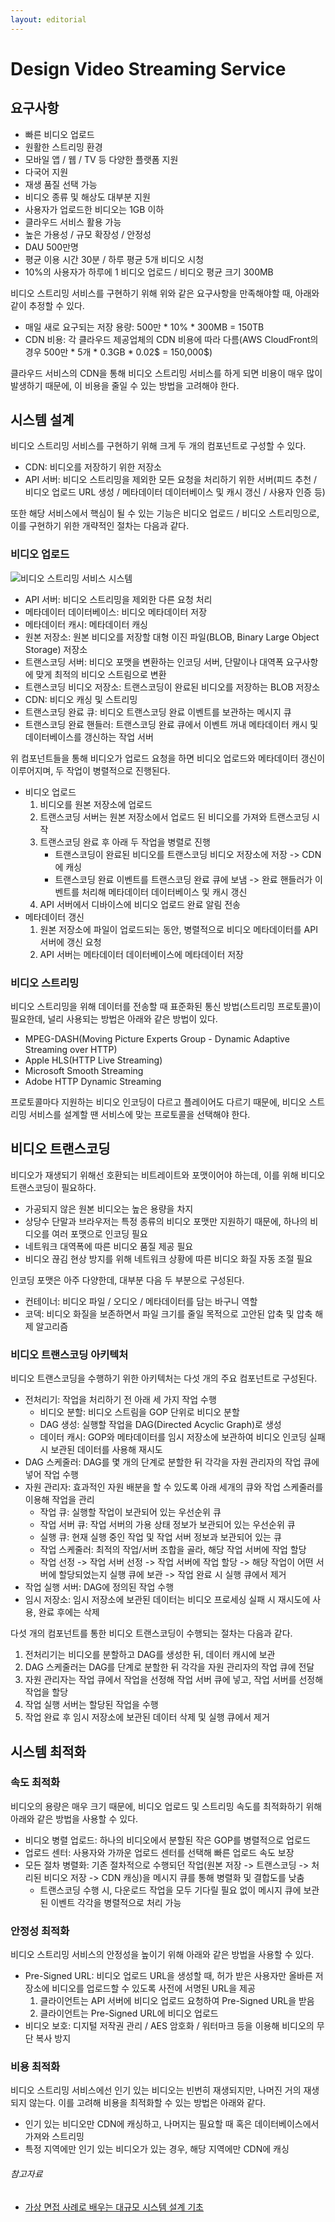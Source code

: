 ```yaml
---
layout: editorial
---
```


# Design Video Streaming Service

## 요구사항

- 빠른 비디오 업로드
- 원활한 스트리밍 환경
- 모바일 앱 / 웹 / TV 등 다양한 플랫폼 지원
- 다국어 지원
- 재생 품질 선택 가능
- 비디오 종류 및 해상도 대부분 지원
- 사용자가 업로드한 비디오는 1GB 이하
- 클라우드 서비스 활용 가능
- 높은 가용성 / 규모 확장성 / 안정성
- DAU 500만명
- 평균 이용 시간 30분 / 하루 평균 5개 비디오 시청
- 10%의 사용자가 하루에 1 비디오 업로드 / 비디오 평균 크기 300MB

비디오 스트리밍 서비스를 구현하기 위해 위와 같은 요구사항을 만족해야할 때, 아래와 같이 추정할 수 있다.

- 매일 새로 요구되는 저장 용량: 500만 * 10% * 300MB = 150TB
- CDN 비용: 각 클라우드 제공업체의 CDN 비용에 따라 다름(AWS CloudFront의 경우 500만 * 5개 * 0.3GB * 0.02$ = 150,000$)

클라우드 서비스의 CDN을 통해 비디오 스트리밍 서비스를 하게 되면 비용이 매우 많이 발생하기 때문에, 이 비용을 줄일 수 있는 방법을 고려해야 한다.

## 시스템 설계

비디오 스트리밍 서비스를 구현하기 위해 크게 두 개의 컴포넌트로 구성할 수 있다.

- CDN: 비디오를 저장하기 위한 저장소
- API 서버: 비디오 스트리밍을 제외한 모든 요청을 처리하기 위한 서버(피드 추천 / 비디오 업로드 URL 생성 / 메타데이터 데이터베이스 및 캐시 갱신 / 사용자 인증 등)

또한 해당 서비스에서 핵심이 될 수 있는 기능은 비디오 업로드 / 비디오 스트리밍으로, 이를 구현하기 위한 개략적인 절차는 다음과 같다.

### 비디오 업로드

![비디오 스트리밍 서비스 시스템](image/video-streaming-service-flow.png)

- API 서버: 비디오 스트리밍을 제외한 다른 요청 처리
- 메타데이터 데이터베이스: 비디오 메타데이터 저장
- 메타데이터 캐시: 메타데이터 캐싱
- 원본 저장소: 원본 비디오를 저장할 대형 이진 파일(BLOB, Binary Large Object Storage) 저장소
- 트랜스코딩 서버: 비디오 포맷을 변환하는 인코딩 서버, 단말이나 대역폭 요구사항에 맞게 최적의 비디오 스트림으로 변환
- 트랜스코딩 비디오 저장소: 트랜스코딩이 완료된 비디오를 저장하는 BLOB 저장소
- CDN: 비디오 캐싱 및 스트리밍
- 트랜스코딩 완료 큐: 비디오 트랜스코딩 완료 이벤트를 보관하는 메시지 큐
- 트랜스코딩 완료 핸들러: 트랜스코딩 완료 큐에서 이벤트 꺼내 메타데이터 캐시 및 데이터베이스를 갱신하는 작업 서버

위 컴포넌트들을 통해 비디오가 업로드 요청을 하면 비디오 업로드와 메타데이터 갱신이 이루어지며, 두 작업이 병렬적으로 진행된다.

- 비디오 업로드
    1. 비디오를 원본 저장소에 업로드
    2. 트랜스코딩 서버는 원본 저장소에서 업로드 된 비디오를 가져와 트랜스코딩 시작
    3. 트랜스코딩 완료 후 아래 두 작업을 병렬로 진행
        - 트랜스코딩이 완료된 비디오를 트랜스코딩 비디오 저장소에 저장 -> CDN에 캐싱
        - 트랜스코딩 완료 이벤트를 트랜스코딩 완료 큐에 보냄 -> 완료 핸들러가 이벤트를 처리해 메타데이터 데이터베이스 및 캐시 갱신
    4. API 서버에서 디바이스에 비디오 업로드 완료 알림 전송
- 메타데이터 갱신
    1. 원본 저장소에 파일이 업로드되는 동안, 병렬적으로 비디오 메타데이터를 API 서버에 갱신 요청
    2. API 서버는 메타데이터 데이터베이스에 메타데이터 저장

### 비디오 스트리밍

비디오 스트리밍을 위해 데이터를 전송할 때 표준화된 통신 방법(스트리밍 프로토콜)이 필요한데, 널리 사용되는 방법은 아래와 같은 방법이 있다.

- MPEG-DASH(Moving Picture Experts Group - Dynamic Adaptive Streaming over HTTP)
- Apple HLS(HTTP Live Streaming)
- Microsoft Smooth Streaming
- Adobe HTTP Dynamic Streaming

프로토콜마다 지원하는 비디오 인코딩이 다르고 플레이어도 다르기 때문에, 비디오 스트리밍 서비스를 설계할 땐 서비스에 맞는 프로토콜을 선택해야 한다.

## 비디오 트랜스코딩

비디오가 재생되기 위해선 호환되는 비트레이트와 포맷이어야 하는데, 이를 위해 비디오 트랜스코딩이 필요하다.

- 가공되지 않은 원본 비디오는 높은 용량을 차지
- 상당수 단말과 브라우저는 특정 종류의 비디오 포맷만 지원하기 때문에, 하나의 비디오를 여러 포맷으로 인코딩 필요
- 네트워크 대역폭에 따른 비디오 품질 제공 필요
- 비디오 끊김 현상 방지를 위해 네트워크 상황에 따른 비디오 화질 자동 조절 필요

인코딩 포맷은 아주 다양한데, 대부분 다음 두 부분으로 구성된다.

- 컨테이너: 비디오 파일 / 오디오 / 메타데이터를 담는 바구니 역할
- 코덱: 비디오 화질을 보존하면서 파일 크기를 줄일 목적으로 고안된 압축 및 압축 해제 알고리즘

### 비디오 트랜스코딩 아키텍처

비디오 트랜스코딩을 수행하기 위한 아키텍처는 다섯 개의 주요 컴포넌트로 구성된다.

- 전처리기: 작업을 처리하기 전 아래 세 가지 작업 수행
    - 비디오 분할: 비디오 스트림을 GOP 단위로 비디오 분할
    - DAG 생성: 실행할 작업을 DAG(Directed Acyclic Graph)로 생성
    - 데이터 캐시: GOP와 메타데이터를 임시 저장소에 보관하여 비디오 인코딩 실패 시 보관된 데이터를 사용해 재시도
- DAG 스케줄러: DAG를 몇 개의 단계로 분할한 뒤 각각을 자원 관리자의 작업 큐에 넣어 작업 수행
- 자원 관리자: 효과적인 자원 배분을 할 수 있도록 아래 세개의 큐와 작업 스케줄러를 이용해 작업을 관리
    - 작업 큐: 실행할 작업이 보관되어 있는 우선순위 큐
    - 작업 서버 큐: 작업 서버의 가용 상태 정보가 보관되어 있는 우선순위 큐
    - 실행 큐: 현재 실행 중인 작업 및 작업 서버 정보과 보관되어 있는 큐
    - 작업 스케줄러: 최적의 작업/서버 조합을 골라, 해당 작업 서버에 작업 할당
    - 작업 선정 -> 작업 서버 선정 -> 작업 서버에 작업 할당 -> 해당 작업이 어떤 서버에 할당되었는지 실행 큐에 보관 -> 작업 완료 시 실행 큐에서 제거
- 작업 실행 서버: DAG에 정의된 작업 수행
- 임시 저장소: 임시 저장소에 보관된 데이터는 비디오 프로세싱 실패 시 재시도에 사용, 완료 후에는 삭제

다섯 개의 컴포넌트를 통한 비디오 트랜스코딩이 수행되는 절차는 다음과 같다.

1. 전처리기는 비디오를 분할하고 DAG를 생성한 뒤, 데이터 캐시에 보관
2. DAG 스케줄러는 DAG를 단계로 분할한 뒤 각각을 자원 관리자의 작업 큐에 전달
3. 자원 관리자는 작업 큐에서 작업을 선정해 작업 서버 큐에 넣고, 작업 서버를 선정해 작업을 할당
4. 작업 실행 서버는 할당된 작업을 수행
5. 작업 완료 후 임시 저장소에 보관된 데이터 삭제 및 실행 큐에서 제거

## 시스템 최적화

### 속도 최적화

비디오의 용량은 매우 크기 때문에, 비디오 업로드 및 스트리밍 속도를 최적화하기 위해 아래와 같은 방법을 사용할 수 있다.

- 비디오 병렬 업로드: 하나의 비디오에서 분할된 작은 GOP를 병렬적으로 업로드
- 업로드 센터: 사용자와 가까운 업로드 센터를 선택해 빠른 업로드 속도 보장
- 모든 절차 병렬화: 기존 절차적으로 수행되던 작업(원본 저장 -> 트랜스코딩 -> 처리된 비디오 저장 -> CDN 캐싱)을 메시지 큐를 통해 병렬화 및 결합도를 낮춤
    - 트랜스코딩 수행 시, 다운로드 작업을 모두 기다릴 필요 없이 메시지 큐에 보관된 이벤트 각각을 병렬적으로 처리 가능

### 안정성 최적화

비디오 스트리밍 서비스의 안정성을 높이기 위해 아래와 같은 방법을 사용할 수 있다.

- Pre-Signed URL: 비디오 업로드 URL을 생성할 때, 허가 받은 사용자만 올바른 저장소에 비디오를 업로드할 수 있도록 사전에 서명된 URL을 제공
    1. 클라이언트는 API 서버에 비디오 업로드 요청하여 Pre-Signed URL을 받음
    2. 클라이언트는 Pre-Signed URL에 비디오 업로드
- 비디오 보호: 디지털 저작권 관리 / AES 암호화 / 워터마크 등을 이용해 비디오의 무단 복사 방지

### 비용 최적화

비디오 스트리밍 서비스에선 인기 있는 비디오는 빈번히 재생되지만, 나머진 거의 재생되지 않는다. 이를 고려해 비용을 최적화할 수 있는 방법은 아래와 같다.

- 인기 있는 비디오만 CDN에 캐싱하고, 나머지는 필요할 때 혹은 데이터베이스에서 가져와 스트리밍
- 특정 지역에만 인기 있는 비디오가 있는 경우, 해당 지역에만 CDN에 캐싱

###### 참고자료

- [가상 면접 사례로 배우는 대규모 시스템 설계 기초](https://www.nl.go.kr/seoji/contents/S80100000000.do?schM=intgr_detail_view_isbn&page=1&pageUnit=10&schType=simple&schStr=%EA%B0%80%EC%83%81+%EB%A9%B4%EC%A0%91+%EC%82%AC%EB%A1%80%EB%A1%9C+%EB%B0%B0%EC%9A%B0%EB%8A%94+%EB%8C%80%EA%B7%9C%EB%AA%A8&isbn=9788966263240&cipId=228421467%2C)

